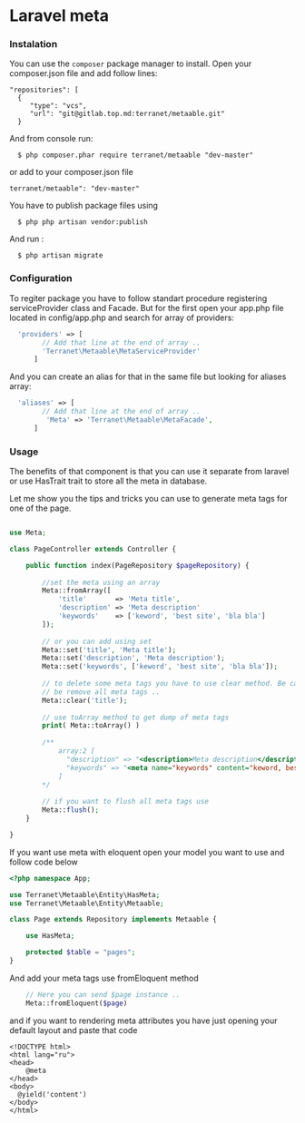 # Laravel meta

### Instalation
You can use the `composer` package manager to install. Open your composer.json file and add follow lines:

```
"repositories": [
  {
     "type": "vcs",
     "url": "git@gitlab.top.md:terranet/metaable.git"
  }
 ```

And from console run:

```
  $ php composer.phar require terranet/metaable "dev-master"
```

or add to your composer.json file

    terranet/metaable": "dev-master"

You have to publish package files using

```
  $ php php artisan vendor:publish
```

And run :

```
  $ php artisan migrate
```  

### Configuration

To regiter package you have to follow standart procedure registering serviceProvider class and Facade. But for the first open your app.php file located in config/app.php and search for array of providers:

```php
  'providers' => [
        // Add that line at the end of array ..
        'Terranet\Metaable\MetaServiceProvider'
      ]  
```

And you can create an alias for that in the same file but looking for aliases array:

```php
  'aliases' => [
        // Add that line at the end of array ..
         'Meta' => 'Terranet\Metaable\MetaFacade',
      ]  
```

### Usage

The benefits of that component is that you can use it separate from laravel or use HasTrait trait to store all the meta in database.

Let me show you the tips and tricks you can use to generate meta tags for one of the page.

```php

use Meta;

class PageController extends Controller {

    public function index(PageRepository $pageRepository) {
    
        //set the meta using an array
        Meta::fromArray([
            'title'       => 'Meta title',
            'description' => 'Meta description'
            'keywords'    => ['keword', 'best site', 'bla bla']
        ]);
        
        // or you can add using set 
        Meta::set('title', 'Meta title');
        Meta::set('description', 'Meta description');
        Meta::set('keywords', ['keword', 'best site', 'bla bla']);
        
        // to delete some meta tags you have to use clear method. Be careful if you will not send any argument will 
        // be remove all meta tags ..
        Meta::clear('title');
        
        // use toArray method to get dump of meta tags
        print( Meta::toArray() ) 
        
        /**
            array:2 [
              "description" => "<description>Meta description</description>"
              "keywords" => "<meta name="keywords" content="keword, best site, bla bla]"/>"
            ]
        */
        
        // if you want to flush all meta tags use 
        Meta::flush();
    }

}

```

If you want use meta with eloquent open your model you want to use and follow code below

```php
<?php namespace App;

use Terranet\Metaable\Entity\HasMeta;
use Terranet\Metaable\Entity\Metaable;

class Page extends Repository implements Metaable {

    use HasMeta;

    protected $table = "pages";
}
```

And add your meta tags use fromEloquent method

```php
    // Here you can send $page instance ..
    Meta::fromEloquent($page)
```

and if you want to rendering meta attributes you have just opening your default layout and paste that code

```blade
<!DOCTYPE html>
<html lang="ru">
<head>
    @meta
</head>
<body>
  @yield('content')
</body>
</html>
```

